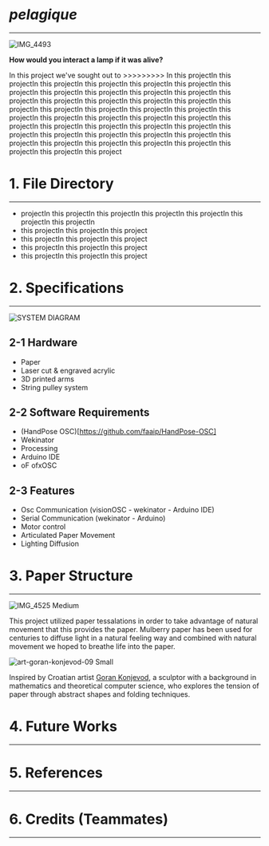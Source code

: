 # *pelagique*
_____________________________________________________________________________________________________________________________________________
![IMG_4493](https://github.com/user-attachments/assets/cae3f20d-4491-45fb-b365-4c1b68df7001)

**How would you interact a lamp if it was alive?**

In this project we've sought out to >>>>>>>>> In this projectIn this projectIn this projectIn this projectIn this projectIn this projectIn this projectIn this projectIn this projectIn this projectIn this projectIn this projectIn this projectIn this projectIn this projectIn this projectIn this projectIn this projectIn this projectIn this projectIn this projectIn this projectIn this projectIn this projectIn this projectIn this projectIn this projectIn this projectIn this projectIn this projectIn this projectIn this projectIn this projectIn this projectIn this projectIn this projectIn this projectIn this projectIn this projectIn this projectIn this projectIn this projectIn this projectIn this project

# 1. File Directory
_____________________________________________________________________________________________________________________________________________

 - projectIn this projectIn this projectIn this projectIn this projectIn this projectIn this projectIn
 - this projectIn this projectIn this project
 - this projectIn this projectIn this project
 - this projectIn this projectIn this project
 - this projectIn this projectIn this project

# 2. Specifications
_____________________________________________________________________________________________________________________________________________
![SYSTEM DIAGRAM](https://github.com/user-attachments/assets/adfaf7f5-35e2-41a8-ac98-02f48d71fc27)

## 2-1 Hardware

- Paper
- Laser cut & engraved acrylic
- 3D printed arms
- String pulley system

## 2-2 Software Requirements

- (HandPose OSC)[https://github.com/faaip/HandPose-OSC]
- Wekinator
- Processing
- Arduino IDE
- oF ofxOSC

## 2-3 Features
- Osc Communication (visionOSC - wekinator - Arduino IDE)
- Serial Communication (wekinator - Arduino)
- Motor control
- Articulated Paper Movement
- Lighting Diffusion

# 3. Paper Structure
_____________________________________________________________________________________________________________________________________________
![IMG_4525 Medium](https://github.com/user-attachments/assets/f23cb2a8-0dab-4f04-95e4-5312f61a5ff4)

This project utilized paper tessalations in order to take advantage of natural movement that this provides the paper. Mulberry paper has been used for centuries to diffuse light in a natural feeling way and combined with natural movement we hoped to breathe life into the paper.

![art-goran-konjevod-09 Small](https://github.com/user-attachments/assets/4eb511d5-1db9-4e6d-b9c4-6ff3c169ea81)

Inspired by Croatian artist [Goran Konjevod](https://organicorigami.com/), a sculptor with a background in mathematics and theoretical computer science, who explores the tension of paper through abstract shapes and folding techniques.

# 4. Future Works
_____________________________________________________________________________________________________________________________________________

# 5. References
_____________________________________________________________________________________________________________________________________________


# 6. Credits (Teammates)
_____________________________________________________________________________________________________________________________________________


